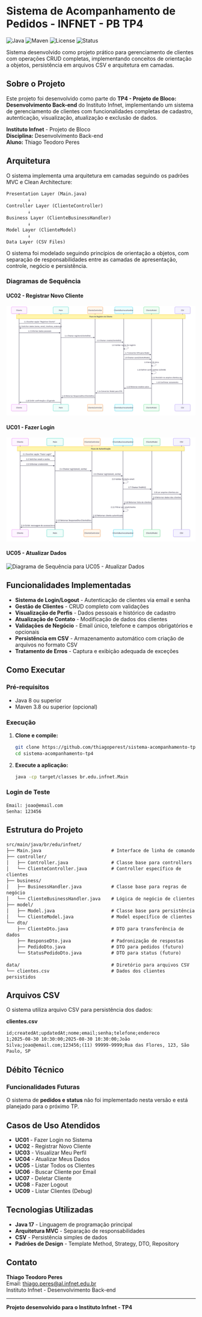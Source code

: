 # Sistema de Acompanhamento de Pedidos - INFNET - PB TP4

![Java](https://img.shields.io/badge/Java-17+-blue.svg)
![Maven](https://img.shields.io/badge/Maven-3.8+-green.svg)
![License](https://img.shields.io/badge/License-MIT-yellow.svg)
![Status](https://img.shields.io/badge/Status-Ativo-success.svg)

Sistema desenvolvido como projeto prático para gerenciamento de clientes com operações CRUD completas, implementando conceitos de orientação a objetos, persistência em arquivos CSV e arquitetura em camadas.

## Sobre o Projeto

Este projeto foi desenvolvido como parte do **TP4 - Projeto de Bloco: Desenvolvimento Back-end** do Instituto Infnet, implementando um sistema de gerenciamento de clientes com funcionalidades completas de cadastro, autenticação, visualização, atualização e exclusão de dados.

**Instituto Infnet** - Projeto de Bloco  
**Disciplina:** Desenvolvimento Back-end  
**Aluno:** Thiago Teodoro Peres

## Arquitetura

O sistema implementa uma arquitetura em camadas seguindo os padrões MVC e Clean Architecture:

```
Presentation Layer (Main.java)
        ↓
Controller Layer (ClienteController)
        ↓
Business Layer (ClienteBusinessHandler)
        ↓
Model Layer (ClienteModel)
        ↓
Data Layer (CSV Files)
```

O sistema foi modelado seguindo princípios de orientação a objetos, com separação de responsabilidades entre as camadas de apresentação, controle, negócio e persistência.

### Diagramas de Sequência

#### UC02 - Registrar Novo Cliente
![Diagrama de Sequência para UC02 - Registrar Novo Cliente](./docs/diagrama-de-sequencia-UC02-registrar-novo-cliente.png)
#### UC01 - Fazer Login
![Diagrama de Sequência para UC01 - Fazer Login](./docs/diagrama-de-sequencia-UC01-fazer-login.png)
#### UC05 - Atualizar Dados
![Diagrama de Sequência para UC05 - Atualizar Dados](./docs/diagrama-de-sequência-UC05-atualizar-dados.png)

## Funcionalidades Implementadas

- **Sistema de Login/Logout** - Autenticação de clientes via email e senha
- **Gestão de Clientes** - CRUD completo com validações
- **Visualização de Perfis** - Dados pessoais e histórico de cadastro
- **Atualização de Contato** - Modificação de dados dos clientes
- **Validações de Negócio** - Email único, telefone e campos obrigatórios e opcionais
- **Persistência em CSV** - Armazenamento automático com criação de arquivos no formato CSV
- **Tratamento de Erros** - Captura e exibição adequada de exceções

## Como Executar

### Pré-requisitos
- Java 8 ou superior
- Maven 3.8 ou superior (opcional)

### Execução

1. **Clone e compile:**
   ```bash
   git clone https://github.com/thiagoperest/sistema-acompanhamento-tp4.git
   cd sistema-acompanhamento-tp4
   ```

2. **Execute a aplicação:**
   ```bash
   java -cp target/classes br.edu.infnet.Main
   ```

### Login de Teste
```
Email: joao@email.com
Senha: 123456
```

## Estrutura do Projeto

```
src/main/java/br/edu/infnet/
├── Main.java                          # Interface de linha de comando
├── controller/
│   ├── Controller.java                # Classe base para controllers
│   └── ClienteController.java         # Controller específico de clientes
├── business/
│   ├── BusinessHandler.java           # Classe base para regras de negócio
│   └── ClienteBusinessHandler.java    # Lógica de negócio de clientes
├── model/
│   ├── Model.java                     # Classe base para persistência
│   └── ClienteModel.java              # Model específico de clientes
└── dto/
    ├── ClienteDto.java                # DTO para transferência de dados
    ├── ResponseDto.java               # Padronização de respostas
    ├── PedidoDto.java                 # DTO para pedidos (futuro)
    └── StatusPedidoDto.java           # DTO para status (futuro)

data/                                  # Diretório para arquivos CSV
└── clientes.csv                       # Dados dos clientes persistidos
```

## Arquivos CSV

O sistema utiliza arquivo CSV para persistência dos dados:

**clientes.csv**
```csv
id;createdAt;updatedAt;nome;email;senha;telefone;endereco
1;2025-08-30 10:30:00;2025-08-30 10:30:00;João Silva;joao@email.com;123456;(11) 99999-9999;Rua das Flores, 123, São Paulo, SP
```

## Débito Técnico

### Funcionalidades Futuras
O sistema de **pedidos e status** não foi implementado nesta versão e está planejado para o próximo TP.

## Casos de Uso Atendidos

- **UC01** - Fazer Login no Sistema
- **UC02** - Registrar Novo Cliente
- **UC03** - Visualizar Meu Perfil
- **UC04** - Atualizar Meus Dados
- **UC05** - Listar Todos os Clientes
- **UC06** - Buscar Cliente por Email
- **UC07** - Deletar Cliente
- **UC08** - Fazer Logout
- **UC09** - Listar Clientes (Debug)

## Tecnologias Utilizadas

- **Java 17** - Linguagem de programação principal
- **Arquitetura MVC** - Separação de responsabilidades
- **CSV** - Persistência simples de dados
- **Padrões de Design** - Template Method, Strategy, DTO, Repository

## Contato

**Thiago Teodoro Peres**  
Email: thiago.peres@al.infnet.edu.br  
Instituto Infnet - Desenvolvimento Back-end

---

**Projeto desenvolvido para o Instituto Infnet - TP4**